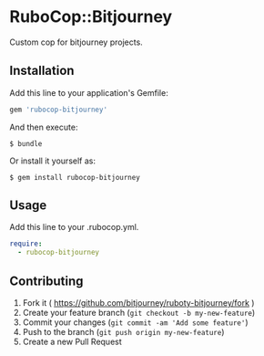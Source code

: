 # RuboCop::Bitjourney

Custom cop for bitjourney projects.

## Installation

Add this line to your application's Gemfile:

```ruby
gem 'rubocop-bitjourney'
```

And then execute:

    $ bundle

Or install it yourself as:

    $ gem install rubocop-bitjourney

## Usage

Add this line to your .rubocop.yml.

```yaml
require:
  - rubocop-bitjourney
```


## Contributing

1. Fork it ( https://github.com/bitjourney/ruboty-bitjourney/fork )
2. Create your feature branch (`git checkout -b my-new-feature`)
3. Commit your changes (`git commit -am 'Add some feature'`)
4. Push to the branch (`git push origin my-new-feature`)
5. Create a new Pull Request
